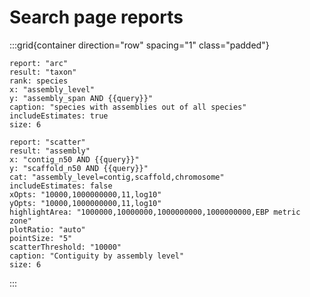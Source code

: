 # Search page reports

:::grid{container direction="row" spacing="1" class="padded"}

```report
report: "arc"
result: "taxon"
rank: species
x: "assembly_level"
y: "assembly_span AND {{query}}"
caption: "species with assemblies out of all species"
includeEstimates: true
size: 6
```

```report
report: "scatter"
result: "assembly"
x: "contig_n50 AND {{query}}"
y: "scaffold_n50 AND {{query}}"
cat: "assembly_level=contig,scaffold,chromosome"
includeEstimates: false
xOpts: "10000,1000000000,11,log10"
yOpts: "10000,1000000000,11,log10"
highlightArea: "1000000,10000000,1000000000,1000000000,EBP metric zone"
plotRatio: "auto"
pointSize: "5"
scatterThreshold: "10000"
caption: "Contiguity by assembly level"
size: 6
```

:::